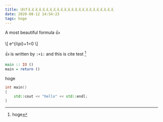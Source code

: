 ```yaml
---
title: ほげええええええええええええええええええええええええ
date: 2020-08-12 14:54:23
tags: hoge
---
```


A most beautiful formula :+1:

\\[
e^{i\pi}+1=0
\\]

:+1: is written by `:+1:` and this is cite test [^1]

```haskell
main :: IO ()
main = return ()
```

<!--more-->
hoge 

```cpp
int main()
{
    std::cout << "hello" << std::endl;
}
```

[^1]: hoge

